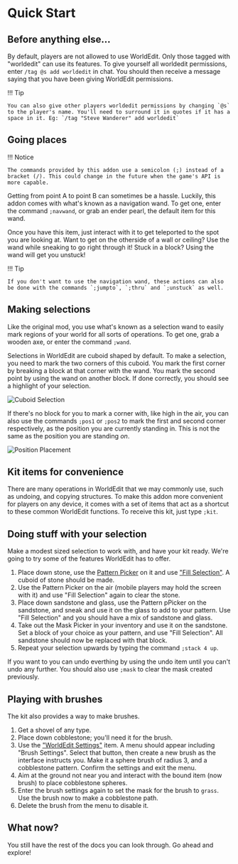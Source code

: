 # Quick Start

## Before anything else...

By default, players are not allowed to use WorldEdit. Only those tagged with "worldedit" can use its features. To give yourself all worldedit permissions, enter `/tag @s add worldedit` in chat. You should then receive a message saying that you have been giving WorldEdit permissions.

!!! Tip

    You can also give other players worldedit permissions by changing `@s` to the player's name. You'll need to surround it in quotes if it has a space in it. Eg: `/tag "Steve Wanderer" add worldedit`

## Going places

!!! Notice

    The commands provided by this addon use a semicolon (;) instead of a bracket (/). This could change in the future when the game's API is more capable.

Getting from point A to point B can sometimes be a hassle.
Luckily, this addon comes with what's known as a navigation wand.
To get one, enter the command `;navwand`, or grab an ender pearl, the default item for this wand.

Once you have this item, just interact with it to get teleported to the spot you are looking at.
Want to get on the otherside of a wall or ceiling? Use the wand while sneaking to go right through it!
Stuck in a block? Using the wand will get you unstuck!

!!! Tip

    If you don't want to use the navigation wand, these actions can also be done with the commands `;jumpto`, `;thru` and `;unstuck` as well.

## Making selections

Like the original mod, you use what's known as a selection wand to easily mark regions of your world for all sorts of operations.
To get one, grab a wooden axe, or enter the command `;wand`.

Selections in WorldEdit are cuboid shaped by default.
To make a selection, you need to mark the two corners of this cuboid.
You mark the first corner by breaking a block at that corner with the wand.
You mark the second point by using the wand on another block.
If done correctly, you should see a highlight of your selection.

![Cuboid Selection](img/cuboid_selection.jpg)

If there's no block for you to mark a corner with, like high in the air, you can also use the commands `;pos1` or `;pos2` to mark the first and second corner respectively, as the position you are currently standing in. This is not the same as the position you are standing _on_.

![Position Placement](img/pos_placement.jpg)

## Kit items for convenience

There are many operations in WorldEdit that we may commonly use, such as undoing, and copying structures. To make this addon more convenient for players on any device, it comes with a set of items that act as a shortcut to these common WorldEdit functions. To receive this kit, just type `;kit`.

## Doing stuff with your selection

Make a modest sized selection to work with, and have your kit ready.
We're going to try some of the features WorldEdit has to offer.

1. Place down stone, use the [Pattern Picker](usage/kit.md#pattern_picker) on it and use ["Fill Selection"](usage/kit.md#region_tools). A cuboid of stone should be made.
2. Use the Pattern Picker on the air (mobile players may hold the screen with it) and use "Fill Selection" again to clear the stone.
3. Place down sandstone and glass, use the Pattern pPicker on the sandstone, and sneak and use it on the glass to add to your pattern. Use "Fill Selection" and you should have a mix of sandstone and glass.
4. Take out the Mask Picker in your inventory and use it on the sandstone. Set a block of your choice as your pattern, and use "Fill Selection". All sandstone should now be replaced with that block.
5. Repeat your selection upwards by typing the command `;stack 4 up`.

If you want to you can undo everthing by using the undo item until you can't undo any further. You should also use `;mask` to clear the mask created previously.

## Playing with brushes

The kit also provides a way to make brushes.

1. Get a shovel of any type.
2. Place down cobblestone; you'll need it for the brush.
3. Use the ["WorldEdit Settings"](usage/kit.md#config) item. A menu should appear including "Brush Settings". Select that button, then create a new brush as the interface instructs you. Make it a sphere brush of radius 3, and a cobblestone pattern. Confirm the settings and exit the menu.
4. Aim at the ground not near you and interact with the bound item (now brush) to place cobblestone spheres.
5. Enter the brush settings again to set the mask for the brush to `grass`. Use the brush now to make a cobblestone path.
6. Delete the brush from the menu to disable it.

## What now?

You still have the rest of the docs you can look through. Go ahead and explore!
